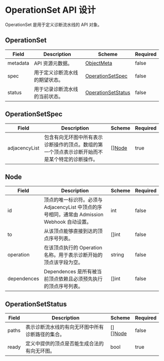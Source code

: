 # OperationSet API 设计

OperationSet 是用于定义诊断流水线的 API 对象。

## OperationSet

| Field | Description | Scheme | Required |
|-|-|-|-|
| metadata | API 资源元数据。 | [ObjectMeta](https://kubernetes.io/docs/reference/kubernetes-api/common-definitions/object-meta/#ObjectMeta) | false |
| spec | 用于定义诊断流水线的期望状态。 | [OperationSetSpec](#operationsetspec) | false |
| status | 用于记录诊断流水线的当前状态。 | [OperationSetStatus](#operationsetstatus) | false |

## OperationSetSpec

| Field | Description | Scheme | Required |
|-|-|-|-|
| adjacencyList | 包含有向无环图中所有表示诊断操作的顶点。数组的第一个顶点表示诊断开始而不是某个特定的诊断操作。 | [][Node](#node) | true |

## Node

| Field | Description | Scheme | Required |
|-|-|-|-|
| id | 顶点的唯一标识符。必须与 AdjacencyList 中顶点的序号相同，通常由 Admission Webhook 自动设置。 | int | false |
| to | 从该顶点能够直接到达的顶点序号列表。 | []int | false |
| operation | 在该顶点执行的 Operation 名称。用于表示诊断开始的顶点该字段为空。 | string | false |
| dependences | Dependences 是所有被当前顶点依赖且必须预先执行的顶点序号列表。 | []int | false |

## OperationSetStatus

| Field | Description | Scheme | Required |
|-|-|-|-|
| paths | 表示诊断流水线的有向无环图中所有诊断路径的集合。 | [][][Node](#node) | false |
| ready | 定义中提供的顶点是否能生成合法的有向无环图。 | bool | true |
